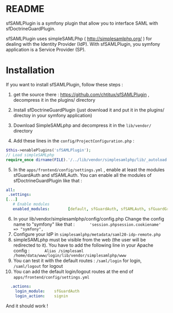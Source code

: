 README
================================
sfSAMLPlugin is a symfony plugin that allow you to interface SAML with sfDoctrineGuardPlugin.

sfSAMLPlugin uses simpleSAMLPhp ( http://simplesamlphp.org/ ) for dealing with the Identity Provider (IdP).
With sfSAMLPlugin, you symfony application is a Service Provider (SP).


Installation
================================

If you want to install sfSAMLPlugin, follow these steps :

1. get the source there : https://github.com/chtitux/sfSAMLPlugin , decompress it in the plugins/ directory

2. Install sfDoctrineGuardPlugin (just download it and put it in the plugins/ directoy in your symfony application)
3. Download SimpleSAMLphp and decompress it in the ```lib/vendor/``` directory
4. Add these lines in the ```config/ProjectConfiguration.php``` :
```php
$this->enablePlugins('sfSAMLPlugin');
// Load simpleSAMLphp
require_once dirname(FILE).'/../lib/vendor/simplesamlphp/lib/_autoload.php';
```
5. In the ```apps/frontend/config/settings.yml``` , enable at least the modules sfGuardAuth and sfSAMLAuth. You can enable all the modules of
sfDoctrineGuardPlugin like that :
```yaml
all:
 .settings:
[...]
   # Enable modules
   enabled_modules:        [default, sfGuardAuth, sfSAMLAuth, sfGuardGroup, sfGuardUser, sfGuardPermission]
```
6. In your lib/vendor/simplesamlphp/config/config.php Change the config name to "symfony" like that :
```       'session.phpsession.cookiename'  => "symfony", ```
7. Configure your IdP in ```simplesamlphp/metadata/saml20-idp-remote.php```
8. simpleSAMLphp must be visible from the web (the user will be redirected to it). You have to add the following line in your Apache
config :
```       Alias /simplesaml /home/data/www/login/lib/vendor/simplesamlphp/www ```
9. You can test it with the default routes :
```/saml/login``` for login, ```/saml/logout``` for logout
10. You can add the default login/logout routes at the end of ```apps/frontend/config/settings.yml```
```yaml
  .actions:
    login_module:    sfGuardAuth
    login_action:    signin
```

And it should work !